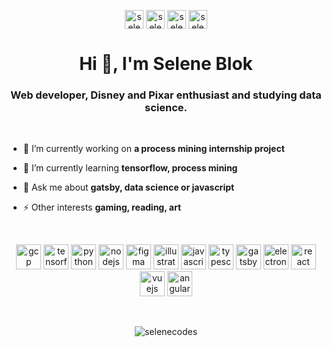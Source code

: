 <p align="center">  
    <a href="https://dev.to/selenecodes" target="blank"><img align="center" src="https://cdn.jsdelivr.net/npm/simple-icons@3.0.1/icons/dev-dot-to.svg" alt="selenecodes" height="30" width="30" /></a>  
    <a href="https://twitter.com/selene_codes" target="blank"><img align="center" src="https://cdn.jsdelivr.net/npm/simple-icons@3.0.1/icons/twitter.svg" alt="selene_codes" height="30" width="30" /></a>  
    <a href="https://linkedin.com/in/selene-blok" target="blank"><img align="center" src="https://cdn.jsdelivr.net/npm/simple-icons@3.0.1/icons/linkedin.svg" alt="selene-blok" height="30" width="30" /></a>  
    <a href="https://dribbble.com/selenecodes" target="blank"><img align="center" src="https://cdn.jsdelivr.net/npm/simple-icons@3.0.1/icons/dribbble.svg" alt="selenecodes" height="30" width="30" /></a>  
      </p>

<h1 align="center">Hi 👋, I'm Selene Blok</h1>  
<h3 align="center">Web developer, Disney and Pixar enthusiast and studying data science.</h3>  

<br>

- 🔭 I’m currently working on **a process mining internship project**  
  
- 🌱 I’m currently learning **tensorflow, process mining**  
  
- 💬 Ask me about **gatsby, data science or javascript**  

- ⚡ Other interests **gaming, reading, art**

<br>

<p align="center">
    <img src="https://www.vectorlogo.zone/logos/google_cloud/google_cloud-icon.svg" alt="gcp" width="40" height="40"/>
    <img src="https://www.vectorlogo.zone/logos/tensorflow/tensorflow-icon.svg" alt="tensorflow" width="40" height="40"/>
    <img src="https://devicons.github.io/devicon/devicon.git/icons/python/python-original.svg" alt="python" width="40" height="40"/>
    <img src="https://devicons.github.io/devicon/devicon.git/icons/nodejs/nodejs-original-wordmark.svg" alt="nodejs" width="40" height="40"/>
    <img src="https://www.vectorlogo.zone/logos/figma/figma-icon.svg" alt="figma" width="40" height="40"/>
    <img src="https://www.vectorlogo.zone/logos/adobe_illustrator/adobe_illustrator-icon.svg" alt="illustrator" width="40" height="40"/>
    <img src="https://devicons.github.io/devicon/devicon.git/icons/javascript/javascript-original.svg" alt="javascript" width="40" height="40"/>
    <img src="https://devicons.github.io/devicon/devicon.git/icons/typescript/typescript-original.svg" alt="typescript" width="40" height="40"/>
    <img src="https://www.vectorlogo.zone/logos/gatsbyjs/gatsbyjs-icon.svg" alt="gatsby" width="40" height="40"/>
    <img src="https://devicons.github.io/devicon/devicon.git/icons/electron/electron-original.svg" alt="electron" width="40" height="40"/>
    <img src="https://devicons.github.io/devicon/devicon.git/icons/react/react-original-wordmark.svg" alt="react" width="40" height="40"/>
    <img src="https://devicons.github.io/devicon/devicon.git/icons/vuejs/vuejs-original-wordmark.svg" alt="vuejs" width="40" height="40"/>
    <img src="https://devicons.github.io/devicon/devicon.git/icons/angularjs/angularjs-original.svg" alt="angularjs" width="40" height="40"/>
</p>

<br>

<p align="center">
<img src="https://github-readme-stats.vercel.app/api?username=selenecodes&show_icons=true&icon_color=f8325c&text_color=f8325c&title_color=f8325c&bg_color=282828" alt="selenecodes" />
</p>
